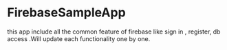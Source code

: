 # FirebaseSampleApp
this app include all the common feature of firebase like sign in , register, db access .Will update each functionality one by one.
